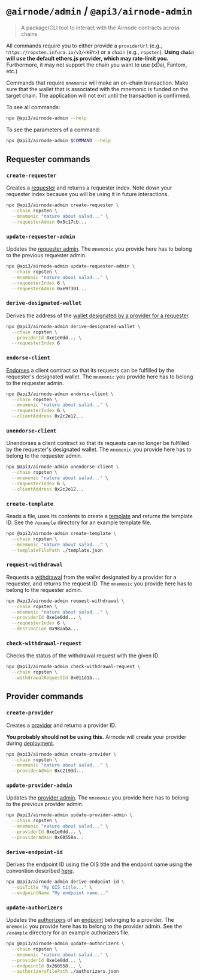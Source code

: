 # `@airnode/admin` / `@api3/airnode-admin`

> A package/CLI tool to interact with the Airnode contracts across chains

All commands require you to either provide a `providerUrl` (e.g., `https://ropsten.infura.io/v3/<KEY>`) or a `chain` (e.g., `ropsten`).
**Using `chain` will use the default ethers.js provider, which may rate-limit you.**
Furthermore, it may not support the chain you want to use (xDai, Fantom, etc.)

Commands that require `mnemonic` will make an on-chain transaction.
Make sure that the wallet that is associated with the mnemonic is funded on the target chain.
The application will not exit until the transaction is confirmed.

To see all commands:
```sh
npx @api3/airnode-admin --help
```
To see the parameters of a command:
```sh
npx @api3/airnode-admin $COMMAND --help
```

## Requester commands

### `create-requester`

Creates a [requester](https://github.com/api3dao/api3-docs/blob/master/request-response-protocol/requester.md) and returns a requester index.
Note down your requester index because you will be using it in future interactions.

```sh
npx @api3/airnode-admin create-requester \
  --chain ropsten \
  --mnemonic "nature about salad..." \
  --requesterAdmin 0x5c17cb...
```

### `update-requester-admin`

Updates the [requester admin](https://github.com/api3dao/api3-docs/blob/master/request-response-protocol/requester.md#requesteradmin).
The `mnemonic` you provide here has to belong to the previous requester admin.

```sh
npx @api3/airnode-admin update-requester-admin \
  --chain ropsten \
  --mnemonic "nature about salad..." \
  --requesterIndex 6 \
  --requesterAdmin 0xe97301...
```

### `derive-designated-wallet`

Derives the address of the [wallet designated by a provider for a requester](https://github.com/api3dao/api3-docs/blob/master/request-response-protocol/designated-wallet.md).

```sh
npx @api3/airnode-admin derive-designated-wallet \
  --chain ropsten \
  --providerId 0xe1e0dd... \
  --requesterIndex 6
```

### `endorse-client`

[Endorses](https://github.com/api3dao/api3-docs/blob/master/request-response-protocol/endorsement.md) a client contract so that its requests can be fulfilled by the requester's designated wallet.
The `mnemonic` you provide here has to belong to the requester admin.

```sh
npx @api3/airnode-admin endorse-client \
  --chain ropsten \
  --mnemonic "nature about salad..." \
  --requesterIndex 6 \
  --clientAddress 0x2c2e12...
```

### `unendorse-client`

Unendorses a client contract so that its requests can no longer be fulfilled by the requester's designated wallet.
The `mnemonic` you provide here has to belong to the requester admin.

```sh
npx @api3/airnode-admin unendorse-client \
  --chain ropsten \
  --mnemonic "nature about salad..." \
  --requesterIndex 6 \
  --clientAddress 0x2c2e12...
```

### `create-template`

Reads a file, uses its contents to create a [template](https://github.com/api3dao/api3-docs/blob/master/request-response-protocol/template.md) and returns the template ID.
See the `/example` directory for an example template file.

```sh
npx @api3/airnode-admin create-template \
  --chain ropsten \
  --mnemonic "nature about salad..." \
  --templateFilePath ./template.json
```

### `request-withdrawal`

Requests a [withdrawal](https://github.com/api3dao/api3-docs/blob/master/request-response-protocol/designated-wallet.md#withdrawals) from the wallet designated by a provider for a requester, and returns the request ID.
The `mnemonic` you provide here has to belong to the requester admin.

```sh
npx @api3/airnode-admin request-withdrawal \
  --chain ropsten \
  --mnemonic "nature about salad..." \
  --providerId 0xe1e0dd... \
  --requesterIndex 6 \
  --destination 0x98aaba...
```

### `check-withdrawal-request`

Checks the status of the withdrawal request with the given ID.

```sh
npx @api3/airnode-admin check-withdrawal-request \
  --chain ropsten \
  --withdrawalRequestId 0x011d1b...
```

## Provider commands

### `create-provider`

Creates a [provider](https://github.com/api3dao/api3-docs/blob/master/request-response-protocol/provider.md) and returns a provider ID.

**You probably should not be using this.**
Airnode will create your provider during [deployment](https://github.com/api3dao/api3-docs/blob/master/provider-guides/deploying-airnode.md).

```sh
npx @api3/airnode-admin create-provider \
  --chain ropsten \
  --mnemonic "nature about salad..." \
  --providerAdmin 0xc2193d...
```

### `update-provider-admin`

Updates the [provider admin](https://github.com/api3dao/api3-docs/blob/master/request-response-protocol/provider.md#provideradmin).
The `mnemonic` you provide here has to belong to the previous provider admin.

```sh
npx @api3/airnode-admin update-provider-admin \
  --chain ropsten \
  --mnemonic "nature about salad..." \
  --providerId 0xe1e0dd... \
  --providerAdmin 0x60558a...
```

### `derive-endpoint-id`

Derives the endpoint ID using the OIS title and the endpoint name using the convention described [here](https://github.com/api3dao/api3-docs/blob/master/guides/configuring-airnode.md#triggers).

```sh
npx @api3/airnode-admin derive-endpoint-id \
  --oisTitle "My OIS title..." \
  --endpointName "My endpoint name..."
```

### `update-authorizers`

Updates the [authorizers](https://github.com/api3dao/api3-docs/blob/master/request-response-protocol/authorizer.md) of an [endpoint](https://github.com/api3dao/api3-docs/blob/master/request-response-protocol/endpoint.md) belonging to a provider.
The `mnemonic` you provide here has to belong to the provider admin.
See the `/example` directory for an example authorizers file.

```sh
npx @api3/airnode-admin update-authorizers \
  --chain ropsten \
  --mnemonic "nature about salad..." \
  --providerId 0xe1e0dd... \
  --endpointId 0x260558... \
  --authorizersFilePath ./authorizers.json
```
